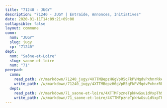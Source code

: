 ```yaml
---
title: "71240 - JUGY"
description: "71240 - JUGY | Entraide, Annonces, Initiatives"
date: 2020-01-11T14:09:21+09:00
collapsible: false
layout: commune
comm:
  nom: "JUGY"
  slug: jugy
  cp: "71240"
dept:
  nom: "Saône-et-Loire"
  slug: saone-et-loire
  num: "71"
peerpad:
  comm:
    read_path: /r/markdown/71240_jugy/4XTTMBepzH6gVpR5qFkPVMqdvPxhnrRke88wa4YLP5ZeZUSx2
    write_path: /w/markdown/71240_jugy/4XTTMBepzH6gVpR5qFkPVMqdvPxhnrRke88wa4YLP5ZeZUSx2-K3TgUNvAQVDX9QuoyUFgMxGVPAsnU5UDQamtpUKSbK7nAAMKSuLCqai1Jw8ecZGk97yMy1rJjTyxm8DR32r3aJaDPYK1oVJosHcRxjb1jm8Cw9qmbQX2LZqHJ3yKgfiyzFf2ziDY
  dept:
    read_path: /r/markdown/71_saone-et-loire/4XTTMFpzneTpkHwGsu1dVxpTh9oELJU2n3f8kDRTX9GvmVpaL
    write_path: /w/markdown/71_saone-et-loire/4XTTMFpzneTpkHwGsu1dVxpTh9oELJU2n3f8kDRTX9GvmVpaL-K3TgUPLReTfgPxiSETFtDp9QbUMLKAewzW6GSyW1tRCEja8UNREajzrB2u2WkUGEWMoE4rVmvmozcimnXo5nKKKtXvtPwVVRgb6dM7FqDvsMftTYvpLiKxYeBNePgGihkmco7tNC
---
```


